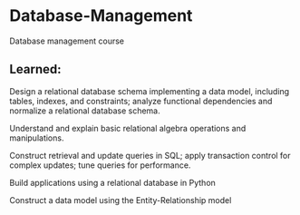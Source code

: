 # Database-Management
Database management course

## Learned:

Design a relational database schema implementing a data model, including tables, indexes, and constraints; analyze functional dependencies and normalize
a relational database schema.

Understand and explain basic relational algebra operations and manipulations.

Construct retrieval and update queries in SQL; apply transaction control for complex updates; tune queries for performance.

Build applications using a relational database in Python
 
Construct a data model using the Entity-Relationship model
